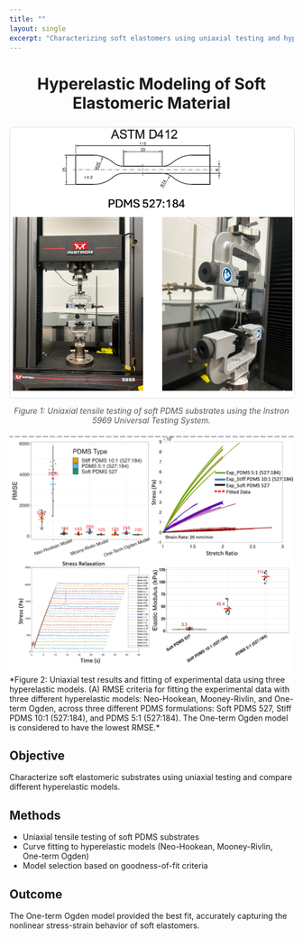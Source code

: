 ```yaml
---
title: ""
layout: single
excerpt: "Characterizing soft elastomers using uniaxial testing and hyperelastic models."
---
```

<!-- Centered Title -->
<h1 style="text-align: center; font-weight: 700; margin-bottom: 25px;">
  Hyperelastic Modeling of Soft Elastomeric Material
</h1>

<!-- Header Figure -->
<div style="text-align: center; margin-bottom: 20px;">
  <img src="/assets/images/Uniaxial_Testing_1.png" 
       alt="Uniaxial tensile testing setup for soft PDMS substrates" 
       width="600"
       style="border: 1px solid #ddd; border-radius: 8px;"/>
  
  <p style="font-style: italic; color: #555; margin-top: 10px;">
    Figure 1: Uniaxial tensile testing of soft PDMS substrates using the Instron 5969 Universal Testing System.
  </p>
</div>

<img src="/assets/images/Uniaxial_Testing_2.png" alt="Uniaxial Testing of Soft Elastomer 2" width="600"/>
*Figure 2: Uniaxial test results and fitting of experimental data using three hyperelastic models. (A) RMSE criteria for fitting the experimental data with three different hyperelastic models: Neo-Hookean, Mooney-Rivlin, and One-term Ogden, across three different PDMS formulations: Soft PDMS 527, Stiff PDMS 10:1 (527:184), and PDMS 5:1 (527:184). The One-term Ogden model is considered to have the lowest RMSE.*

## Objective
Characterize soft elastomeric substrates using uniaxial testing and compare different hyperelastic models.

## Methods
- Uniaxial tensile testing of soft PDMS substrates  
- Curve fitting to hyperelastic models (Neo-Hookean, Mooney-Rivlin, One-term Ogden)  
- Model selection based on goodness-of-fit criteria  

## Outcome
The One-term Ogden model provided the best fit, accurately capturing the nonlinear stress-strain behavior of soft elastomers.



